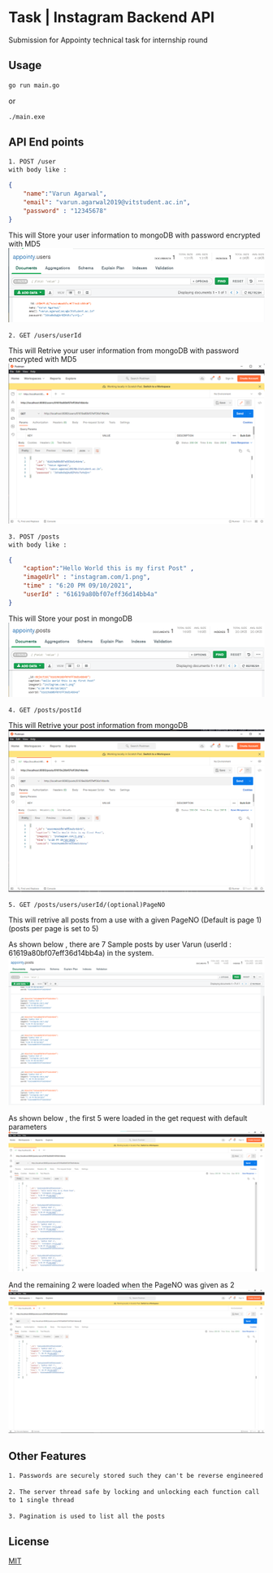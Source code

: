 # Task  | Instagram Backend API

Submission for Appointy technical task for internship round 

## Usage

```bash
go run main.go
```
or
```bash
./main.exe
```
## API End points
    1. POST /user
    with body like :
```json
{
    "name":"Varun Agarwal",
    "email": "varun.agarwal2019@vitstudent.ac.in",
    "password" : "12345678"
}
```

This will Store your user information to mongoDB with password encrypted with MD5
![plot](./images/1.png)
 

    2. GET /users/userId
This will Retrive your user information from mongoDB with password encrypted with MD5
![plot](./images/2.png)

    3. POST /posts
    with body like :
```json
{
    "caption":"Hello World this is my first Post" ,
    "imageUrl" : "instagram.com/1.png",
    "time" : "6:20 PM 09/10/2021",
    "userId" : "61619a80bf07eff36d14bb4a"
}
```
This will Store your post in mongoDB
![plot](./images/3.png)

    4. GET /posts/postId
This will Retrive your post information from mongoDB
![plot](./images/4.png)

    5. GET /posts/users/userId/(optional)PageNO
This will retrive all posts from a use with a given PageNO (Default is page 1) (posts per page is set to 5)

As shown below , there are 7 Sample posts by user Varun (userId : 61619a80bf07eff36d14bb4a) in the system.
![plot](./images/5_1.png)

As shown below , the first 5 were loaded in the get request with default parameters
![plot](./images/5_2.png)

And the remaining 2 were loaded when the PageNO was given as 2
![plot](./images/5_3.png)

## Other Features
    1. Passwords are securely stored such they can't be reverse engineered

    2. The server thread safe by locking and unlocking each function call to 1 single thread

    3. Pagination is used to list all the posts

## License
[MIT](https://choosealicense.com/licenses/mit/)
